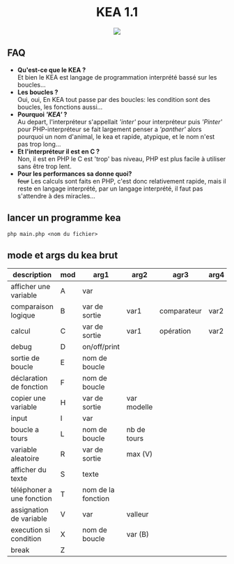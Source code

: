 <h1 align = center> KEA 1.1 </h1>

<p align="center">
    <img src="https://raw.githubusercontent.com/pf4-DEV/kea-project/main/doc/kea.png">
</p>

## FAQ

- **Qu'est-ce que le KEA ?**\
Et bien le KEA est langage de programmation interprété bassé sur les boucles...
- **Les boucles ?**\
Oui, oui, En KEA tout passe par des boucles: les condition sont des boucles, les fonctions aussi...
- **Pourquoi *'KEA'* ?**\
Au depart, l'interpréteur s'appellait *'inter'* pour interpréteur puis *'Pinter'* pour PHP-interpréteur se fait largement penser a *'panther'* alors pourquoi un nom d'animal, le kea et rapide, atypique, et le nom n'est pas trop long...
- **Et l'interpréteur il est en C ?**\
Non, il est en PHP le C est 'trop' bas niveau, PHP est plus facile à utiliser sans être trop lent.
- **Pour les performances sa donne quoi?**\
~~feur~~ Les calculs sont faits en PHP, c'est donc relativement rapide, mais il reste en langage interprété, par un langage interprété, il faut pas s'attendre à des miracles...

## lancer un programme kea

```shell
php main.php <nom du fichier>
```

## mode et args du kea brut

| description                | mod | arg1               | arg2        | agr3        | arg4 |
|----------------------------|-----|--------------------|-------------|-------------|------|
| afficher une variable      | A   | var                |             |             |      |
| comparaison logique        | B   | var de sortie      | var1        | comparateur | var2 |
| calcul                     | C   | var de sortie      | var1        | opération   | var2 |
| debug                      | D   | on/off/print       |             |             |      |
| sortie de boucle           | E   | nom de boucle      |             |             |      |
| déclaration de fonction    | F   | nom de boucle      |             |             |      |
| copier une variable        | H   | var de sortie      | var modelle |             |      |
| input                      | I   | var                |             |             |      |
| boucle a tours             | L   | nom de boucle      | nb de tours |             |      |
| variable aleatoire         | R   | var de sortie      | max (V)     |             |      |
| afficher du texte          | S   | texte              |             |             |      |
| téléphoner a une fonction  | T   | nom de la fonction |             |             |      |
| assignation de variable    | V   | var                | valleur     |             |      |
| execution si condition     | X   | nom de boucle      | var (B)     |             |      |
| break                      | Z   |                    |             |             |      |